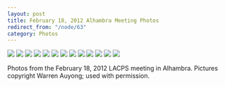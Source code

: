```yaml
---
layout: post
title: February 18, 2012 Alhambra Meeting Photos
redirect_from: "/node/63"
category: Photos
---
```


<img src="/sites/default/files/styles/large/public/meeting_photos/IMGP3718.jpg"  />

<img src="/sites/default/files/styles/large/public/meeting_photos/IMGP3704.jpg"  />

<img src="/sites/default/files/styles/large/public/meeting_photos/IMGP3715.jpg"  />

<img src="/sites/default/files/styles/large/public/meeting_photos/IMGP3717.jpg"  />

<img src="/sites/default/files/styles/large/public/meeting_photos/IMGP3716.jpg"  />

<img src="/sites/default/files/styles/large/public/meeting_photos/IMGP3714.jpg"  />

<img src="/sites/default/files/styles/large/public/meeting_photos/IMGP3712.jpg"  />

<img src="/sites/default/files/styles/large/public/meeting_photos/IMGP3713.jpg"  />

<img src="/sites/default/files/styles/large/public/meeting_photos/IMGP3706.jpg"  />

<img src="/sites/default/files/styles/large/public/meeting_photos/IMGP3711.jpg"  />

<img src="/sites/default/files/styles/large/public/meeting_photos/IMGP3707.jpg"  />

<img src="/sites/default/files/styles/large/public/meeting_photos/IMGP3719.jpg"  />

<img src="/sites/default/files/styles/large/public/meeting_photos/IMGP3720.jpg"  />

Photos from the February 18, 2012 LACPS meeting in Alhambra. Pictures copyright Warren Auyong; used with permission.
